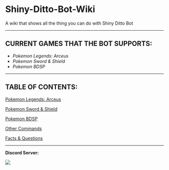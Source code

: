 # Shiny-Ditto-Bot-Wiki
A wiki that shows all the thing you can do with Shiny Ditto Bot

<hr>

## CURRENT GAMES THAT THE BOT SUPPORTS:
- *Pokemon Legends: Arceus*
- *Pokemon Sword & Shield*
- *Pokemon BDSP*

<hr>

## TABLE OF CONTENTS:

[Pokemon Legends: Arceus](https://github.com/lGodHatesMel/Shiny-Ditto-Bot-Wiki/blob/main/wiki/Table%20of%20Contents/PokemonLegendsArceus.md)

[Pokemon Sword & Shield](https://github.com/lGodHatesMel/Shiny-Ditto-Bot-Wiki/blob/main/wiki/Table%20of%20Contents/PokemonSword%26Shield.md)

[Pokemon BDSP](https://github.com/lGodHatesMel/Shiny-Ditto-Bot-Wiki/blob/main/wiki/Table%20of%20Contents/PokemonBDSP.md)

[Other Commands](https://github.com/lGodHatesMel/Shiny-Ditto-Bot-Wiki/blob/main/wiki/OtherCommands/OtherCommands.md)

[Facts & Questions](https://github.com/lGodHatesMel/Shiny-Ditto-Bot-Wiki/blob/main/wiki/Facts-Questions/facts-questions.md)

<hr>

**Discord Server:** 

[<img src="https://discordapp.com/api/guilds/916469484666093668/embed.png?style=banner2">](https://discord.gg/UPXbvs8N65)
